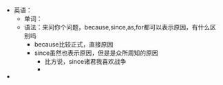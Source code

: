 - 英语：
	- 单词：
	- 语法：来问你个问题，because,since,as,for都可以表示原因，有什么区别吗
		- because比较正式，直接原因
		- since虽然也表示原因，但是是众所周知的原因
			- 比方说，since诸君我喜欢战争
			-
-